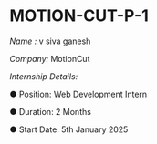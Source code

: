 # MOTION-CUT-P-1
*Name :* v siva ganesh

*Company:* MotionCut

*Internship Details:*

● Position: Web Development Intern

● Duration: 2 Months

● Start Date: 5th January 2025
